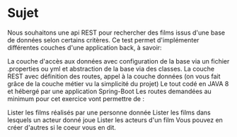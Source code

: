 # Sujet

Nous souhaitons une api REST pour rechercher des films issus d'une base de données selon certains critères. Ce test permet d'implémenter différentes couches d'une application back, à savoir:

La couche d'accès aux données avec configuration de la base via un fichier .properties ou yml et abstraction de la base via des classes.
La couche REST avec définition des routes, appel à la couche données (on vous fait grâce de la couche métier vu la simplicité du projet)
Le tout codé en JAVA 8 et hébergé par une application Spring-Boot
Les routes demandées au minimum pour cet exercice vont permettre de :

Lister les films réalisés par une personne donnée
Lister les films dans lesquels un acteur donné joue
Lister les acteurs d'un film
Vous pouvez en créer d'autres si le coeur vous en dit.
